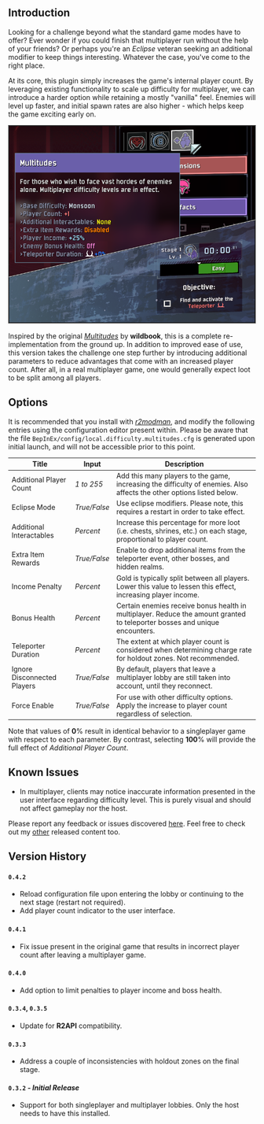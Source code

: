 ## Introduction

Looking for a challenge beyond what the standard game modes have to offer? Ever wonder if you could finish that multiplayer run without the help of your friends? Or perhaps you're an *Eclipse* veteran seeking an additional modifier to keep things interesting. Whatever the case, you've come to the right place.

At its core, this plugin simply increases the game's internal player count. By leveraging existing functionality to scale up difficulty for multiplayer, we can introduce a harder option while retaining a mostly "vanilla" feel. Enemies will level up faster, and initial spawn rates are also higher - which helps keep the game exciting early on.

![](https://github.com/6thmoon/MultitudesDifficulty/blob/v0.4.1/Resources/screenshot.png?raw=true)

Inspired by the original [*Multitudes*]() by **wildbook**, this is a complete re-implementation from the ground up. In addition to improved ease of use, this version takes the challenge one step further by introducing additional parameters to reduce advantages that come with an increased player count. After all, in a real multiplayer game, one would generally expect loot to be split among all players.

## Options

It is recommended that you install with [*r2modman*](https://thunderstore.io/package/ebkr/r2modman/), and modify the following entries using the configuration editor present within. Please be aware that the file `BepInEx/config/local.difficulty.multitudes.cfg` is generated upon initial launch, and will not be accessible prior to this point.

| Title | Input | Description |
| - | - | - |
| Additional Player Count | *1 to 255* | Add this many players to the game, increasing the difficulty of enemies. Also affects the other options listed below. |
| Eclipse Mode | *True/False* | Use eclipse modifiers. Please note, this requires a restart in order to take effect. |
| Additional Interactables | *Percent* | Increase this percentage for more loot (i.e. chests, shrines, etc.) on each stage, proportional to player count. |
| Extra Item Rewards | *True/False*  | Enable to drop additional items from the teleporter event, other bosses, and hidden realms. |
| Income Penalty | *Percent* | Gold is typically split between all players. Lower this value to lessen this effect, increasing player income. |
| Bonus Health | *Percent* | Certain enemies receive bonus health in multiplayer. Reduce the amount granted to teleporter bosses and unique encounters. |
| Teleporter Duration | *Percent* | The extent at which player count is considered when determining charge rate for holdout zones. Not recommended. |
| Ignore Disconnected Players | *True/False* | By default, players that leave a multiplayer lobby are still taken into account, until they reconnect. |
| Force Enable | *True/False* | For use with other difficulty options. Apply the increase to player count regardless of selection. |

Note that values of **0**% result in identical behavior to a singleplayer game with respect to each parameter. By contrast, selecting **100**% will provide the full effect of *Additional Player Count*.

## Known Issues

- In multiplayer, clients may notice inaccurate information presented in the user interface regarding difficulty level. This is purely visual and should not affect gameplay nor the host.

Please report any feedback or issues discovered [here](https://github.com/6thmoon/MultitudesDifficulty/issues). Feel free to check out my [other](https://thunderstore.io/package/6thmoon/?ordering=top-rated) released content too.

## Version History

#### `0.4.2`
- Reload configuration file upon entering the lobby or continuing to the next stage (restart not required).
- Add player count indicator to the user interface.

#### `0.4.1`
- Fix issue present in the original game that results in incorrect player count after leaving a multiplayer game.

#### `0.4.0`
- Add option to limit penalties to player income and boss health.

#### `0.3.4`, `0.3.5`
- Update for **R2API** compatibility.

#### `0.3.3`
- Address a couple of inconsistencies with holdout zones on the final stage.

#### `0.3.2` ***- Initial Release***
- Support for both singleplayer and multiplayer lobbies. Only the host needs to have this installed.

